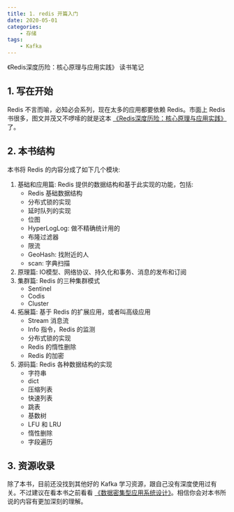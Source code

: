 ```yaml
---
title: 1. redis 开篇入门
date: 2020-05-01
categories:
    - 存储
tags:
    - Kafka
---
```


《Redis深度历险：核心原理与应用实践》 读书笔记

<!-- more -->

## 1. 写在开始
Redis 不言而喻，必知必会系列，现在太多的应用都要依赖 Redis。市面上 Redis 书很多，图文并茂又不啰嗦的就是这本 [《Redis深度历险：核心原理与应用实践》](https://book.douban.com/subject/30386804/)了。

## 2. 本书结构
本书将 Redis 的内容分成了如下几个模块:
1. 基础和应用篇: Redis 提供的数据结构和基于此实现的功能，包括:
    - Redis 基础数据结构
    - 分布式锁的实现
    - 延时队列的实现
    - 位图
    - HyperLogLog: 做不精确统计用的
    - 布隆过滤器
    - 限流
    - GeoHash: 找附近的人
    - scan: 字典扫描
2. 原理篇: IO模型、网络协议、持久化和事务、消息的发布和订阅
3. 集群篇: Redis 的三种集群模式
    - Sentinel
    - Codis
    - Cluster
4. 拓展篇: 基于 Redis 的扩展应用，或者叫高级应用
    - Stream 消息流
    - Info 指令，Redis 的监测
    - 分布式锁的实现
    - Redis 的惰性删除
    - Redis 的加密
5. 源码篇: Redis 各种数据结构的实现
    - 字符串
    - dict
    - 压缩列表
    - 快速列表
    - 跳表
    - 基数树
    - LFU 和 LRU
    - 惰性删除
    - 字段遍历


## 3. 资源收录
除了本书，目前还没找到其他好的 Kafka 学习资源，跟自己没有深度使用过有关。不过建议在看本书之前看看 [《数据密集型应用系统设计》](https://book.douban.com/subject/30329536/)。相信你会对本书所说的内容有更加深刻的理解。
